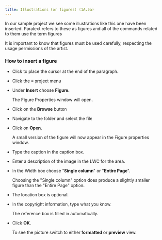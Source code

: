 ```yaml
---
title: Illustrations (or figures) (1A.5a)
---
```

In our sample project we see some illustrations like this one have been inserted. Paratext refers to these as figures and all of the commands related to them use the term figures

It is important to know that figures must be used carefully, respecting the usage permissions of the artist.

### How to insert a figure

- Click to place the cursor at the end of the paragraph.
- Click the ≡ project menu
- Under **Insert** choose **Figure**.

    The Figure Properties window will open.

- Click on the **Browse** button
- Navigate to the folder and select the file
- Click on **Open**.

    A small version of the figure will now appear in the Figure properties window.

- Type the caption in the caption box.
- Enter a description of the image in the LWC for the area.
- In the Width box choose "**Single column**" or "**Entire Page**".

    Choosing the "Single column" option does produce a slightly smaller figure than the "Entire Page" option.

- The location box is optional.
- In the copyright information, type what you know.

    The reference box is filled in automatically.

- Click **OK**.

    To see the picture switch to either **formatted** or **preview** view.
